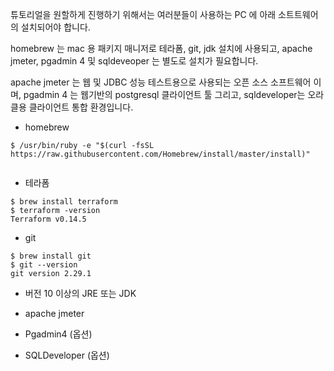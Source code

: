 튜토리얼을 원할하게 진행하기 위해서는 여러분들이 사용하는 PC 에 아래 소트트웨어의 설치되어야 합니다. 

homebrew 는 mac 용 패키지 매니저로 테라폼, git, jdk 설치에 사용되고, apache jmeter, pgadmin 4 및 sqldeveoper 는 별도로 설치가 필요합니다.

apache jmeter 는 웹 및 JDBC 성능 테스트용으로 사용되는 오픈 소스 소프트웨어 이며, pgadmin 4 는 웹기반의 postgresql 클라이언트 툴 그리고, sqldeveloper는 오라클용 클라이언트 통합 환경입니다.

* homebrew

```
$ /usr/bin/ruby -e "$(curl -fsSL https://raw.githubusercontent.com/Homebrew/install/master/install)"


```

* 테라폼 

```
$ brew install terraform
$ terraform -version
Terraform v0.14.5
```

* git 

```
$ brew install git
$ git --version
git version 2.29.1
```

* 버전 10 이상의 JRE 또는 JDK 



* apache jmeter

* Pgadmin4 (옵션)

* SQLDeveloper (옵션)
